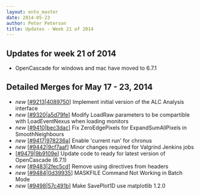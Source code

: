 ```yaml
---
layout: onto_master
date: 2014-05-23
author: Peter Peterson
title: Updates - Week 21 of 2014
---
```

Updates for week 21 of 2014
---------------------------
* OpenCascade for windows and mac have moved to 6.7.1

Detailed Merges for May 17 - 23, 2014
-------------------------------------
* *new* \[[#9213](http://trac.mantidproject.org/mantid/ticket/9213)\|[4089750](https://github.com/mantidproject/mantid/commit/4089750766e2ed5a3147d9d6543c4b3a139c6a24)\] Implement initial version of the ALC Analysis interface
* *new* \[[#9320](http://trac.mantidproject.org/mantid/ticket/9320)\|[a5d79fe](https://github.com/mantidproject/mantid/commit/a5d79fe973fe18c42abbae7f8c67c31e7f447294)\] Modify LoadRaw parameters to be compartible with LoadEventNexus when loading monitors
* *new* \[[#9410](http://trac.mantidproject.org/mantid/ticket/9410)\|[bec3dac](https://github.com/mantidproject/mantid/commit/bec3daca835f905e8146a53617bb51baa4cc0a98)\] Fix ZeroEdgePixels for ExpandSumAllPixels in SmoothNeighbours
* *new* \[[#9417](http://trac.mantidproject.org/mantid/ticket/9417)\|[978236a](https://github.com/mantidproject/mantid/commit/978236abf9ed3376284e4c783ac6a19828552c6b)\] Enable 'current run' for chronus
* *new* \[[#9442](http://trac.mantidproject.org/mantid/ticket/9442)\|[9cf7aaf](https://github.com/mantidproject/mantid/commit/9cf7aaf0ec938935854592341992faedc85f605e)\] Minor changes required for Valgrind Jenkins jobs
* \[[#9479](http://trac.mantidproject.org/mantid/ticket/9479)\|[9b9109e](https://github.com/mantidproject/mantid/commit/9b9109e17491032e1775180cdef13b83625a9bf7)\] Update code to ready for latest version of OpenCascade (6.7.1)
* *new* \[[#9483](http://trac.mantidproject.org/mantid/ticket/9483)\|[2fec5cd](https://github.com/mantidproject/mantid/commit/2fec5cd3b165e6fbd61300e425c94d703f7015d3)\] Remove using directives from headers
* *new* \[[#9484](http://trac.mantidproject.org/mantid/ticket/9484)\|[0d39935](https://github.com/mantidproject/mantid/commit/0d39935384f0c374a79bb16bd2e32608ae4c7ce8)\] MASKFILE Command Not Working in Batch Mode
* *new* \[[#9498](http://trac.mantidproject.org/mantid/ticket/9498)\|[57c491b](https://github.com/mantidproject/mantid/commit/57c491bd7e6eb356b1a7c6dea76c36e765340ba9)\] Make SavePlot1D use matplotlib 1.2.0
